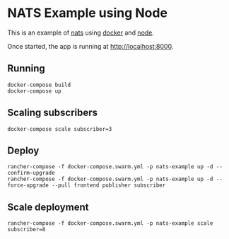 # NATS Example using Node

This is an example of [nats](http://nats.io/) using [docker](https://www.docker.com/) and [node](https://nodejs.org/).

Once started, the app is running at [http://localhost:8000](http://localhost:8000).

## Running

    docker-compose build
    docker-compose up

## Scaling subscribers

    docker-compose scale subscriber=3

## Deploy

    rancher-compose -f docker-compose.swarm.yml -p nats-example up -d --confirm-upgrade
    rancher-compose -f docker-compose.swarm.yml -p nats-example up -d --force-upgrade --pull frontend publisher subscriber

## Scale deployment

    rancher-compose -f docker-compose.swarm.yml -p nats-example scale subscriber=8
